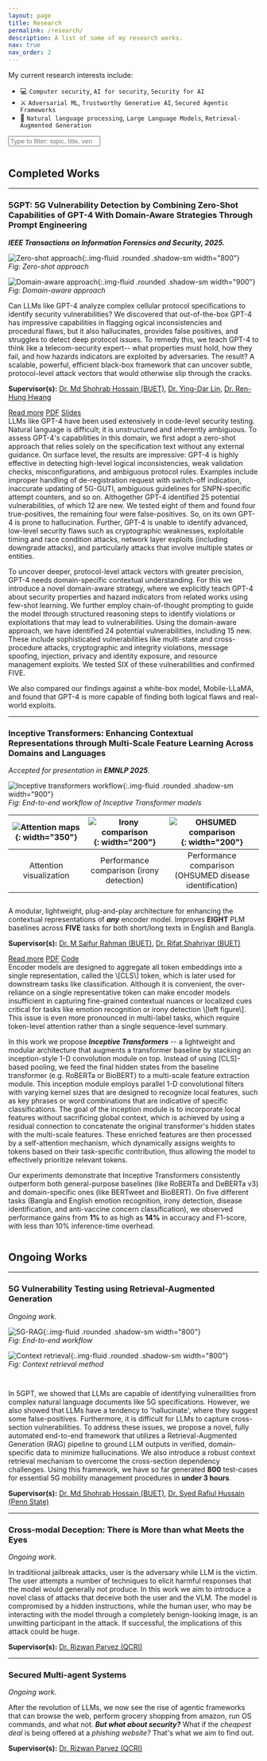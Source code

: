 ```yaml
---
layout: page
title: Research
permalink: /research/
description: A list of some of my research works.
nav: true
nav_order: 2
---
```


<!-- minimal HTML only for type-to-filter -->
My current research interests include: <br>

- 💻 `Computer security`, `AI for security`, `Security for AI` <br>
- ⚔️ `Adversarial ML`,  `Trustworthy Generative AI`,  `Secured Agentic Frameworks` <br>
- 📖 `Natural language processing`, `Large Language Models`, `Retrieval-Augmented Generation` <br>



<input id="research-search" class="form-control list-search" type="search" placeholder="Type to filter: topic, title, venue, year, supervisor…" />




<p style="margin-top:3em;"></p>


## Completed Works

---

### 5GPT: 5G Vulnerability Detection by Combining Zero-Shot Capabilities of GPT-4 With Domain-Aware Strategies Through Prompt Engineering
***IEEE Transactions on Information Forensics and Security, 2025.***  

<p style="margin-top:1em;"></p>

![Zero-shot approach](/assets/img/zero-shot-image.png){:.img-fluid .rounded .shadow-sm width="800"} <br>
_Fig: Zero-shot approach_

<p style="margin-top:1em;"></p>

![Domain-aware approach](/assets/img/domain-aware-image.png){:.img-fluid .rounded .shadow-sm width="900"} <br>
_Fig: Domain-aware approach_

<p style="margin-top:1em;"></p>

Can LLMs like GPT-4 analyze complex cellular protocol specifications to identify security vulnerabilities? We discovered that out-of-the-box GPT-4 has impressive capabilities in flagging ogical inconsistencies and procedural flaws, but it also hallucinates, provides false positives, and struggles to detect deep protocol issues. To remedy this, we teach GPT-4 to think like a telecom-security expert-- what properties must hold, how they fail, and how hazards indicators are exploited by adversaries. The result? A scalable, powerful, efficient black-box framework that can uncover subtle, protocol-level attack vectors that would otherwise slip through the cracks.

**Supervisor(s):** [Dr. Md Shohrab Hossain (BUET)](https://cse.buet.ac.bd/faculty/faculty_detail/mshohrabhossain), [Dr. Ying-Dar Lin](https://speed.cs.nycu.edu.tw/~ydlin/), [Dr. Ren-Hung Hwang](https://rhhwang.csie.io/English/index.html)



<!-- Buttons with gaps (no Bootstrap JS required) -->
<div class="d-flex flex-wrap gap-2 my-2" role="group" aria-label="5gpt links">
  <a class="btn btn-outline-secondary readmore-btn"
     data-target="#more-5gpt"
     href="javascript:void(0)">Read more</a>
  <a class="btn btn-outline-secondary" href="/assets/pdf/5GPT_final.pdf" target="_blank" rel="noopener">PDF</a>
  <a class="btn btn-outline-secondary" href="/assets/pdf/5GPT_presentation.pdf" target="_blank" rel="noopener">Slides</a>
</div>

<!-- Hidden content block -->
<div id="more-5gpt" class="mt-2 d-none" markdown="1">
LLMs like GPT-4 have been used extensively in code-level security testing. Natural language is difficult; it is unstructured and inherently ambiguous. To assess GPT-4's capabilities in this domain, we first adopt a zero-shot approach that relies solely on the specification text without any external guidance. On surface level, the results are impressive: GPT-4 is highly effective in detecting high-level logical inconsistencies, weak validation checks, misconfigurations, and ambiguous protocol rules. Examples include improper handling of de-registration request with switch-off indication, inaccurate updating of 5G-GUTI, ambiguous guidelines for SNPN-specific attempt counters, and so on. Althogether GPT-4 identified 25 potential vulnerabilities, of which 12 are new. We tested eight of them and found four true-positives, the remaining four were false-positives. So, on its own GPT-4 is prone to hallucination. Further, GPT-4 is unable to identify advanced, low-level security flaws such as cryptographic weaknesses, exploitable timing and race condition attacks, network layer exploits (including downgrade attacks), and particularly attacks that involve multiple states or entities. 

To uncover deeper, protocol-level attack vectors with greater precision, GPT-4 needs domain-specific contextual understanding. For this we introduce a novel domain-aware strategy, where we explicitly teach GPT-4 about security properties and hazard indicators from related works using few-shot learning. We further employ chain-of-thought prompting to guide the model through structured reasoning steps to identify violations or exploitations that may lead to vulnerabilities. Using the domain-aware approach, we have identified 24 potential vulnerabilities, including 15 new. These include sophisticated vulnerabilities like multi-state and cross-procedure attacks, cryptographic and integrity violations, message spoofing, injection, privacy and identity exposure, and resource management exploits. We tested SIX of these vulnerabilities and confirmed FIVE.

We also compared our findings against a white-box model, Mobile-LLaMA, and found that GPT-4 is more capable of finding both logical flaws and real-world exploits.

</div>



---

### Inceptive Transformers: Enhancing Contextual Representations through Multi-Scale Feature Learning Across Domains and Languages
*Accepted for presentation in **EMNLP 2025**.*

<p style="margin-top:1em;"></p>

<!-- Image gallery (multiple images, responsive). 
     Option A: no fixed widths, all scale to container -->
![Inceptive transformers workflow](/assets/img/inceptive_transformer_flowchart.png){:.img-fluid .rounded .shadow-sm width="900"} <br>
_Fig: End-to-end workflow of Inceptive Transformer models_


<p style="margin-top:1em;"></p>

| ![Attention maps](/assets/img/inceptive_intro.png){: width="350"} | ![Irony comparison](/assets/img/irony-comp.png){: width="200"} | ![OHSUMED comparison](/assets/img/ohsumed-comp.png){: width="200"} |
|:--:|:--:|:--:|
| Attention visualization | Performance comparison (irony detection) | Performance comparison (OHSUMED disease identification) |


<!-- If you prefer per-image width control, 
     replace any image above with e.g.:
     ![Alt](/assets/img/flowchart.png){:.img-fluid .rounded .shadow-sm width="420"} -->

<p style="margin-top:2em;"></p>

A modular, lightweight, plug-and-play architecture for enhancing the contextual representations of _**any**_ encoder model. Improves **EIGHT** PLM baselines across **FIVE** tasks for both short/long texts in English and Bangla.

**Supervisor(s):** [Dr. M Saifur Rahman (BUET)](https://cse.buet.ac.bd/faculty/faculty_detail/mrahman), [Dr. Rifat Shahriyar (BUET)](https://cse.buet.ac.bd/faculty/faculty_detail/rifat)

<div class="d-flex flex-wrap gap-2 my-2" role="group" aria-label="Inceptive links">
  <a class="btn btn-outline-secondary readmore-btn"
     data-target="#more-inceptive"
     href="javascript:void(0)">Read more</a>
  <a class="btn btn-outline-secondary" href="/assets/pdf/5GPT_final.pdf" target="_blank" rel="noopener">PDF</a>
  <a class="btn btn-outline-secondary" href="https://github.com/asif-shahriar11/inceptive-transformer" target="_blank" rel="noopener">Code</a>
</div>

<div id="more-inceptive" class="mt-2 d-none" markdown="1">
Encoder models are designed to aggregate all token embeddings into a single representation, called the \[CLS\] token, which is later used for downstream tasks like classification. Although it is convenient, the over-reliance on a single representative token can make encoder models insufficient in capturing fine-grained contextual nuances or localized cues critical for tasks like emotion recognition or irony detection \[left figure\]. This issue is even more pronounced in multi-label tasks, which require token-level attention rather than a single sequence-level summary.

In this work we propose _**Inceptive Transformers**_ -- a lightweight and modular architecture that augments a transformer baseline by stacking an inception-style 1-D convolution module on top. Instead of using \[CLS\]-based pooling, we feed the final hidden states from the baseline transformer (e.g. RoBERTa or BioBERT) to a multi-scale feature extraction module. This inception module employs parallel 1-D convolutional filters with varying kernel sizes that are designed to recognize local features, such as key phrases or word combinations that are indicative of specific classifications. The goal of the inception module is to incorporate local features without sacrificing global context, which is achieved by using a residual connection to concatenate the original transformer's hidden states with the multi-scale features. These enriched features are then processed by a self-attention mechanism, which dynamically assigns weights to tokens based on their task-specific contribution, thus allowing the model to effectively prioritize relevant tokens. 

Our experiments demonstrate that Inceptive Transformers consistently outperform both general-purpose baselines (like RoBERTa and DeBERTa v3) and domain-specific ones (like BERTweet and BioBERT). On five different tasks (Bangla and English emotion recognition, irony detection, disease identification, and anti-vaccine concern classification), we observed performance gains from **1%** to as high as **14%** in accuracy and F1-score, with less than 10% inference-time overhead.
<!-- (keep your full extra text here) -->
</div>



<p style="margin-top:3em;"></p>


## Ongoing Works
---

### 5G Vulnerability Testing using Retrieval-Augmented Generation
*Ongoing work.*  

![5G-RAG](/assets/img/5GRAG-flow-chart.png){:.img-fluid .rounded .shadow-sm width="800"} <br>
_Fig: End-to-end workflow_

<p style="margin-top:1em;"></p>

![Context retrieval](/assets/img/5GRAG-context-retrieval.png){:.img-fluid .rounded .shadow-sm width="800"} <br>
_Fig: Context retrieval method_

<p style="margin-top:3em;"></p>

In 5GPT, we showed that LLMs are capable of identifying vulnerailities from complex natural language documents like 5G specifications. However, we also showed that LLMs have a tendency to 'hallucinate', where they suggest some false-positives. Furthermore, it is difficult for LLMs to capture cross-section vulnerabilities. To address these issues, we propose a novel, fully automated end-to-end framework that utilizes a Retrieval-Augmented Generation (RAG) pipeline to ground LLM outputs in verified, domain-specific data to minimize hallucinations. We also introduce a robust context retrieval mechanism to overcome the cross-section dependency challenges. Using this framework, we have so far generated **800** test-cases for essential 5G mobility management procedures in **under 3 hours**.

**Supervisor(s):** [Dr. Md Shohrab Hossain (BUET)](https://cse.buet.ac.bd/faculty/faculty_detail/mshohrabhossain), [Dr. Syed Rafiul Hussain (Penn State)](https://syed-rafiul-hussain.github.io/)


---

### Cross-modal Deception: There is More than what Meets the Eyes
*Ongoing work.*  
<p style="margin-top:1em;"></p>

In traditiional jailbreak attacks, user is the adversary while LLM is the victim. The user attempts a number of techniques to elicit harmful responses that the model would generally not produce. In this work we aim to introduce a novel class of attacks that deceive both the user and the VLM. The model is compromised by a hidden instructions, while the human user, who may be interacting with the model through a completely benign-looking image, is an unwitting participant in the attack. If successful, the implications of this attack could be huge.

**Supervisor(s):** [Dr. Rizwan Parvez (QCRI)](https://elmi.hbku.edu.qa/en/persons/md-rizwan-parvez)


---

### Secured Multi-agent Systems
*Ongoing work.*  
<p style="margin-top:1em;"></p>

After the revolution of LLMs, we now see the rise of agentic frameworks that can browse the web, perform grocery shopping from amazon, run OS commands, and what not. _**But what about security?**_ What if the _cheapest deal_ is being offered at a _phishing website?_ That's what we aim to find out.

**Supervisor(s):** [Dr. Rizwan Parvez (QCRI)](https://elmi.hbku.edu.qa/en/persons/md-rizwan-parvez)







<!-- tiny filter script: scans text; no extra deps -->
<script>
(function () {
  const box = document.getElementById('research-search');
  if (!box) return;
  const items = Array.from(document.querySelectorAll('h3, h4, h5, p, li, strong, em'));
  function hay() {
    return (items.map(n => n.textContent).join(' ') || '').toLowerCase();
  }
  let cache = hay();
  function filter() {
    const q = box.value.trim().toLowerCase();
    if (!q) { document.body.classList.remove('filtering'); [...document.querySelectorAll('section, article, div')]; }
    const blocks = Array.from(document.querySelectorAll('h3, h4, h5')).map(h => h.closest('section, article, div'));
    blocks.forEach(b => {
      const txt = (b.textContent || '').toLowerCase();
      b.style.display = (!q || txt.includes(q)) ? '' : 'none';
    });
  }
  box.addEventListener('input', filter);
})();
</script>



<script>
  // Read more / Show less toggler without Bootstrap JS
  (function () {
    document.querySelectorAll('.readmore-btn').forEach(function (btn) {
      const sel = btn.getAttribute('data-target');
      const box = document.querySelector(sel);
      if (!box) return;

      function isHidden(el) { return el.classList.contains('d-none'); }
      function show(el) { el.classList.remove('d-none'); }
      function hide(el) { el.classList.add('d-none'); }

      btn.addEventListener('click', function () {
        if (isHidden(box)) {
          show(box);
          btn.textContent = 'Show less';
        } else {
          hide(box);
          btn.textContent = 'Read more';
        }
      });
    });
  })();
</script>


